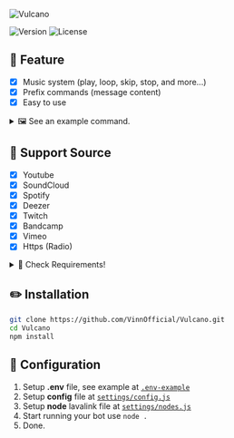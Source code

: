 ![Vulcano](https://media.discordapp.net/attachments/812381804405194852/1074994339811442778/vulcano-banner.png)

![Version](https://img.shields.io/github/package-json/v/VinnOfficial/Vulcano?style=for-the-badge)
![License](https://img.shields.io/github/license/VinnOfficial/Vulcano.svg?style=for-the-badge)

## 📄 Feature
- [x] Music system (play, loop, skip, stop, and more...)
- [x] Prefix commands (message content)
- [x] Easy to use

<details>
<summary>🖼️ See an example command.</summary>
<img src="https://media.discordapp.net/attachments/812381804405194852/1077644342354780220/image0.jpg">
<br>
<img src="https://media.discordapp.net/attachments/812381804405194852/1077643424825622669/image1.jpg">
<br>
<img src="https://media.discordapp.net/attachments/812381804405194852/1077643425064701962/image2.jpg">
</details>

## 🔎 Support Source
- [x] Youtube
- [x] SoundCloud
- [x] Spotify
- [x] Deezer
- [x] Twitch
- [x] Bandcamp
- [x] Vimeo
- [x] Https (Radio)

<details>
<summary>📄 Check Requirements!</summary>
<p>

## ✅ Requirements
- [x] Node.js v16.9+ (**[Download](https://nodejs.org/en/download/)**)
- [x] Discord Bot Token (**[Guide](https://discordjs.guide/preparations/setting-up-a-bot-application.html#creating-your-bot)**)
- [x] LavaLink (**[Guide](https://github.com/freyacodes/lavalink)**) - **Dev Version: [Download](https://ci.fredboat.com/repository/)** - **Java 11-13 [Download JDK13](http://www.mediafire.com/file/m6gk7aoq96db8g0/file)**

</p>
</details>

## ✏️ Installation
```bash
git clone https://github.com/VinnOfficial/Vulcano.git
cd Vulcano
npm install
```

## 📝 Configuration
1. Setup __.env__ file, see example at [`.env-example`](./.env-example)
2. Setup __config__ file at [`settings/config.js`](./settings/config.js)
3. Setup __node__ lavalink file at [`settings/nodes.js`](./settings/nodes.js)
3. Start running your bot use `node .`
4. Done.
